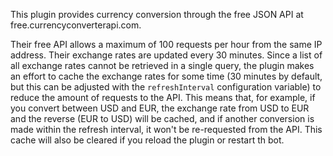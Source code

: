 This plugin provides currency conversion
through the free JSON API at free.currencyconverterapi.com.

Their free API allows a maximum of 100 requests per hour from the same
IP address. Their exchange rates are updated every 30 minutes.
Since a list of all exchange rates cannot be retrieved in a single query,
the plugin makes an effort to cache the exchange rates for some time
(30 minutes by default, but this can be adjusted with the `refreshInterval`
configuration variable) to reduce the amount of requests to the API.
This means that, for example, if you convert between USD and EUR,
the exchange rate from USD to EUR and the reverse (EUR to USD) will be cached,
and if another conversion is made within the refresh interval,
it won't be re-requested from the API. This cache will also be cleared
if you reload the plugin or restart th bot.
